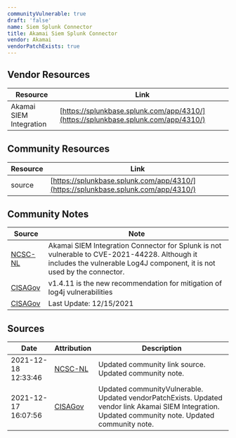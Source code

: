 ```yaml
---
communityVulnerable: true
draft: 'false'
name: Siem Splunk Connector
title: Akamai Siem Splunk Connector
vendor: Akamai
vendorPatchExists: true
---
```


## Vendor Resources
| Resource | Link |
| --- | --- |
| Akamai SIEM Integration | [https://splunkbase.splunk.com/app/4310/](https://splunkbase.splunk.com/app/4310/) |

## Community Resources
| Resource | Link |
| --- | --- |
| source | [https://splunkbase.splunk.com/app/4310/](https://splunkbase.splunk.com/app/4310/) |

## Community Notes
| Source | Note |
| --- | --- |
| [NCSC-NL](https://github.com/NCSC-NL/log4shell/blob/main/software/README.md) | Akamai SIEM Integration Connector for Splunk is not vulnerable to CVE-2021-44228. Although it includes the vulnerable Log4J component, it is not used by the connector. |
| [CISAGov](https://raw.githubusercontent.com/cisagov/log4j-affected-db/develop/README.md) | v1.4.11 is the new recommendation for mitigation of log4j vulnerabilities |
| [CISAGov](https://raw.githubusercontent.com/cisagov/log4j-affected-db/develop/README.md) | Last Update: 12/15/2021 |

## Sources
| Date | Attribution | Description |
| --- | --- | --- |
| 2021-12-18 12:33:46 | [NCSC-NL](https://github.com/NCSC-NL/log4shell/blob/main/software/README.md) | Updated community link source. Updated community note.  |
| 2021-12-17 16:07:56 | [CISAGov](https://raw.githubusercontent.com/cisagov/log4j-affected-db/develop/README.md) | Updated communityVulnerable. Updated vendorPatchExists. Updated vendor link Akamai SIEM Integration. Updated community note. Updated community note.  |
